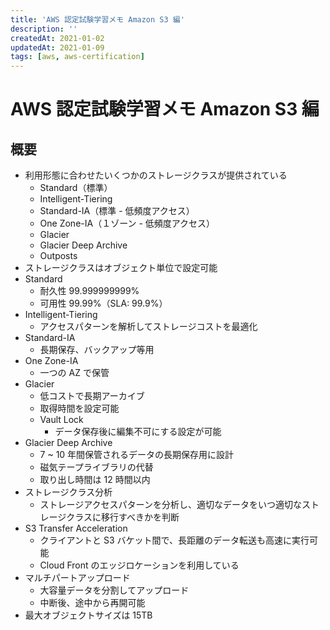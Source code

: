 ```yaml
---
title: 'AWS 認定試験学習メモ Amazon S3 編'
description: ''
createdAt: 2021-01-02
updatedAt: 2021-01-09
tags: [aws, aws-certification]
---
```


# AWS 認定試験学習メモ Amazon S3 編

## 概要

- 利用形態に合わせたいくつかのストレージクラスが提供されている
  - Standard（標準）
  - Intelligent-Tiering
  - Standard-IA（標準 - 低頻度アクセス）
  - One Zone-IA（１ゾーン - 低頻度アクセス）
  - Glacier
  - Glacier Deep Archive
  - Outposts
- ストレージクラスはオブジェクト単位で設定可能
- Standard
  - 耐久性 99.999999999%
  - 可用性 99.99%（SLA: 99.9%）
- Intelligent-Tiering
  - アクセスパターンを解析してストレージコストを最適化
- Standard-IA
  - 長期保存、バックアップ等用
- One Zone-IA
  - 一つの AZ で保管
- Glacier
  - 低コストで長期アーカイブ
  - 取得時間を設定可能
  - Vault Lock
    - データ保存後に編集不可にする設定が可能
- Glacier Deep Archive
  - 7 ~ 10 年間保管されるデータの長期保存用に設計
  - 磁気テープライブラリの代替
  - 取り出し時間は 12 時間以内
- ストレージクラス分析
  - ストレージアクセスパターンを分析し、適切なデータをいつ適切なストレージクラスに移行すべきかを判断
- S3 Transfer Acceleration
  - クライアントと S3 バケット間で、長距離のデータ転送も高速に実行可能
  - Cloud Front のエッジロケーションを利用している
- マルチパートアップロード
  - 大容量データを分割してアップロード
  - 中断後、途中から再開可能
- 最大オブジェクトサイズは 15TB
